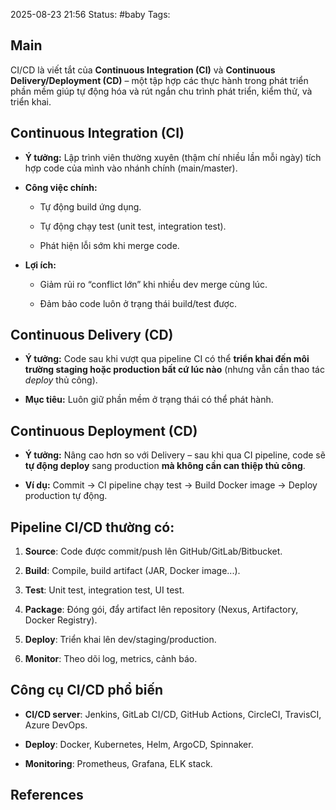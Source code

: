 2025-08-23 21:56
Status: #baby
Tags: 
## Main

CI/CD là viết tắt của **Continuous Integration (CI)** và **Continuous Delivery/Deployment (CD)** – một tập hợp các thực hành trong phát triển phần mềm giúp tự động hóa và rút ngắn chu trình phát triển, kiểm thử, và triển khai.

## **Continuous Integration (CI)**

- **Ý tưởng:** Lập trình viên thường xuyên (thậm chí nhiều lần mỗi ngày) tích hợp code của mình vào nhánh chính (main/master).
    
- **Công việc chính:**
    
    - Tự động build ứng dụng.
        
    - Tự động chạy test (unit test, integration test).
        
    - Phát hiện lỗi sớm khi merge code.
        
- **Lợi ích:**
    
    - Giảm rủi ro “conflict lớn” khi nhiều dev merge cùng lúc.
        
    - Đảm bảo code luôn ở trạng thái build/test được.

## **Continuous Delivery (CD)**

- **Ý tưởng:** Code sau khi vượt qua pipeline CI có thể **triển khai đến môi trường staging hoặc production bất cứ lúc nào** (nhưng vẫn cần thao tác _deploy_ thủ công).
    
- **Mục tiêu:** Luôn giữ phần mềm ở trạng thái có thể phát hành.


## **Continuous Deployment (CD)**

- **Ý tưởng:** Nâng cao hơn so với Delivery – sau khi qua CI pipeline, code sẽ **tự động deploy** sang production **mà không cần can thiệp thủ công**.
    
- **Ví dụ:** Commit → CI pipeline chạy test → Build Docker image → Deploy production tự động.

## **Pipeline CI/CD thường có:**

1. **Source**: Code được commit/push lên GitHub/GitLab/Bitbucket.
    
2. **Build**: Compile, build artifact (JAR, Docker image...).
    
3. **Test**: Unit test, integration test, UI test.
    
4. **Package**: Đóng gói, đẩy artifact lên repository (Nexus, Artifactory, Docker Registry).
    
5. **Deploy**: Triển khai lên dev/staging/production.
    
6. **Monitor**: Theo dõi log, metrics, cảnh báo.

## **Công cụ CI/CD phổ biến**

- **CI/CD server**: Jenkins, GitLab CI/CD, GitHub Actions, CircleCI, TravisCI, Azure DevOps.
    
- **Deploy**: Docker, Kubernetes, Helm, ArgoCD, Spinnaker.
    
- **Monitoring**: Prometheus, Grafana, ELK stack.



## References